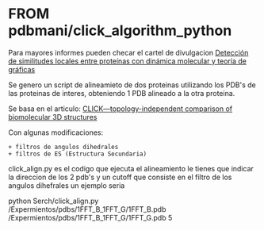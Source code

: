 # FROM pdbmani/click_algorithm_python

Para mayores informes pueden checar el cartel de divulgacion [Detección de similitudes locales entre proteínas con dinámica molecular y teoría de gráficas](https://www.researchgate.net/publication/331327967_Deteccion_de_similitudes_locales_entre_proteinas_con_dinamica_molecular_y_teoria_de_graficas)

Se genero un script de alineamieto de dos proteinas utilizando los PDB's de las proteinas de interes, obteniendo 1 PDB alineado a la otra proteina.

Se basa en el articulo: [CLICK—topology-independent comparison of biomolecular 3D structures ](https://academic.oup.com/nar/article/39/suppl_2/W24/2506682)

Con algunas modificaciones: 

	+ filtros de angulos dihedrales
	+ filtros de ES (Estructura Secundaria)

click_align.py es el codigo que ejecuta el alineamiento le tienes que indicar la direccion de los 2 pdb's y un cutoff que consiste en el filtro de los angulos dihefrales un ejemplo seria

python Serch/click_align.py /Expermientos/pdbs/1FFT_B_1FFT_G/1FFT_B.pdb /Expermientos/pdbs/1FFT_B_1FFT_G/1FFT_G.pdb 5
